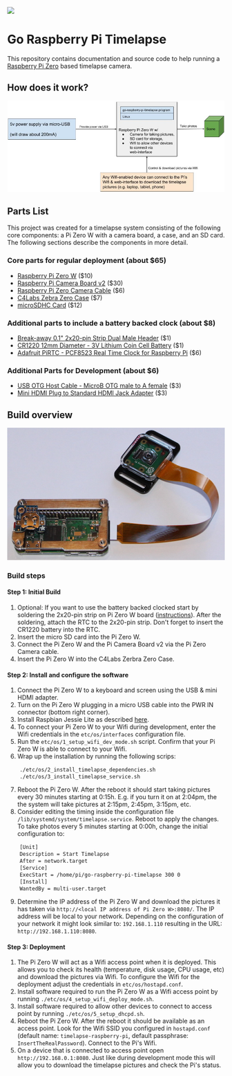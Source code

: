 [![](https://github.com/ingojaeckel/go-raspberry-pi-timelapse/workflows/Go/badge.svg)](https://github.com/ingojaeckel/go-raspberry-pi-timelapse/actions?query=workflow%3AGo)

# Go Raspberry Pi Timelapse

This repository contains documentation and source code to help running a [Raspberry Pi Zero](https://www.raspberrypi.org/products/raspberry-pi-zero-w/) based timelapse camera.

## How does it work?

![The build](https://raw.githubusercontent.com/ingojaeckel/go-raspberry-pi-timelapse/master/docs/go-raspberry-pi-timelapse.jpg "How does it work?")

## Parts List

This project was created for a timelapse system consisting of the following core components: a Pi Zero W with a camera board, a case, and an SD card. The following sections describe the components in more detail.

### Core parts for regular deployment (about $65)

* [Raspberry Pi Zero W](https://www.adafruit.com/product/3400) ($10)
* [Raspberry Pi Camera Board v2](https://www.adafruit.com/product/3099) ($30)
* [Raspberry Pi Zero Camera Cable](https://www.adafruit.com/product/3157) ($6)
* [C4Labs Zebra Zero Case](https://www.adafruit.com/product/3003) ($7)
* [microSDHC Card](https://www.adafruit.com/product/2767) ($12)

### Additional parts to include a battery backed clock (about $8)

* [Break-away 0.1" 2x20-pin Strip Dual Male Header](https://www.adafruit.com/product/2822) ($1)
* [CR1220 12mm Diameter - 3V Lithium Coin Cell Battery](https://www.adafruit.com/product/380) ($1)
* [Adafruit PiRTC - PCF8523 Real Time Clock for Raspberry Pi](https://www.adafruit.com/product/3386) ($6)

### Additional Parts for Development (about $6)

* [USB OTG Host Cable - MicroB OTG male to A female](https://www.adafruit.com/product/1099) ($3)
* [Mini HDMI Plug to Standard HDMI Jack Adapter](https://www.adafruit.com/product/2819) ($3)

## Build overview

![The build](https://raw.githubusercontent.com/ingojaeckel/go-raspberry-pi-timelapse/master/docs/build.JPG "Build overview")

### Build steps

#### Step 1: Initial Build

1. Optional: If you want to use the battery backed clocked start by soldering the 2x20-pin strip on Pi Zero W board ([instructions](https://learn.adafruit.com/adding-a-real-time-clock-to-raspberry-pi/wiring-the-rtc)). After the soldering, attach the RTC to the 2x20-pin strip. Don't forget to insert the CR1220 battery into the RTC. 
2. Insert the micro SD card into the Pi Zero W.
3. Connect the Pi Zero W and the Pi Camera Board v2 via the Pi Zero Camera cable.
4. Insert the Pi Zero W into the C4Labs Zerbra Zero Case.

#### Step 2: Install and configure the software

1. Connect the Pi Zero W to a keyboard and screen using the USB & mini HDMI adapter.
2. Turn on the Pi Zero W plugging in a micro USB cable into the PWR IN connector (bottom right corner).
3. Install Raspbian Jessie Lite as described [here](https://www.raspberrypi.org/downloads/raspbian/).
4. To connect your Pi Zero W to your Wifi during development, enter the Wifi credentials in the `etc/os/interfaces` configuration file.
5. Run the `etc/os/1_setup_wifi_dev_mode.sh` script. Confirm that your Pi Zero W is able to connect to your Wifi.
6. Wrap up the installation by running the following scrips:
```
    ./etc/os/2_install_timelapse_dependencies.sh
    ./etc/os/3_install_timelapse_service.sh
```
7. Reboot the Pi Zero W. After the reboot it should start taking pictures every 30 minutes starting at 0:15h. E.g. if you turn it on at 2:04pm, the the system will take pictures at 2:15pm, 2:45pm, 3:15pm, etc.
8. Consider editing the timing inside the configuration file `/lib/systemd/system/timelapse.service`. Reboot to apply the changes. To take photos every 5 minutes starting at 0:00h, change the initial configuration to:
```
    [Unit]
    Description = Start Timelapse 
    After = network.target
    [Service]
    ExecStart = /home/pi/go-raspberry-pi-timelapse 300 0
    [Install]
    WantedBy = multi-user.target
```
9. Determine the IP address of the Pi Zero W and download the pictures it has taken via `http://<local IP address of Pi Zero W>:8080/`. The IP address will be local to your network. Depending on the configuration of your network it might look similar to: `192.168.1.110` resulting in the URL: `http://192.168.1.110:8080`.

#### Step 3: Deployment

1. The Pi Zero W will act as a Wifi access point when it is deployed. This allows you to check its health (temperature, disk usage, CPU usage, etc) and download the pictures via Wifi. To configure the Wifi for the deployment adjust the credentials in `etc/os/hostapd.conf`.
2. Install software required to run the Pi Zero W as a Wifi access point by running `./etc/os/4_setup_wifi_deploy_mode.sh`.
3. Install software required to allow other devices to connect to access point by running `./etc/os/5_setup_dhcpd.sh`.
4. Reboot the Pi Zero W. After the reboot it should be available as an access point. Look for the Wifi SSID you configured in `hostapd.conf` (default name: `timelapse-raspberry-pi`, default passphrase: `InsertTheRealPassword`). Connect to the Pi's Wifi.
5. On a device that is connected to access point open `http://192.168.0.1:8080`. Just like during development mode this will allow you to download the timelapse pictures and check the Pi's status.
